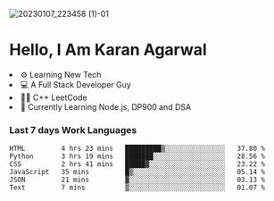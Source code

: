 ![20230107_223458 (1)-01](https://user-images.githubusercontent.com/85556603/212357966-4002f7aa-471b-4b3c-923d-f2b0d543cad5.jpeg)


<h1>Hello, I Am Karan Agarwal</h1>
<li>⚙ Learning New Tech</li>
<li>💻 A Full Stack Developer Guy</li>
<li>👨‍💻 C++ <a>LeetCode</a></li>
<li>🙌 Currently Learning Node.js, DP900 and DSA</li>  
  
<h3>Last 7 days Work Languages </h3>

<!--START_SECTION:waka-->

```text
HTML         4 hrs 23 mins   █████████▒░░░░░░░░░░░░░░░   37.80 %
Python       3 hrs 19 mins   ███████░░░░░░░░░░░░░░░░░░   28.56 %
CSS          2 hrs 41 mins   █████▓░░░░░░░░░░░░░░░░░░░   23.22 %
JavaScript   35 mins         █▒░░░░░░░░░░░░░░░░░░░░░░░   05.14 %
JSON         21 mins         ▓░░░░░░░░░░░░░░░░░░░░░░░░   03.13 %
Text         7 mins          ▒░░░░░░░░░░░░░░░░░░░░░░░░   01.07 %
```

<!--END_SECTION:waka-->
